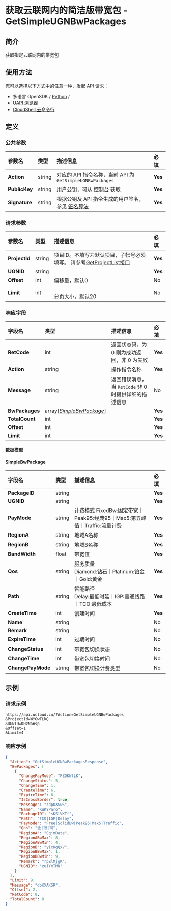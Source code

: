 # 获取云联网内的简洁版带宽包 - GetSimpleUGNBwPackages

## 简介

获取指定云联网内的带宽包






## 使用方法

您可以选择以下方式中的任意一种，发起 API 请求：
- 多语言 OpenSDK / [Python](https://github.com/ucloud/ucloud-sdk-python3) /
- [UAPI 浏览器](https://console.ucloud.cn/uapi/detail?id=GetSimpleUGNBwPackages)
- [CloudShell 云命令行](https://shell.ucloud.cn/)


## 定义

### 公共参数

| 参数名 | 类型 | 描述信息 | 必填 |
|:---|:---|:---|:---|
| **Action**     | string  | 对应的 API 指令名称，当前 API 为 `GetSimpleUGNBwPackages`                        | **Yes** |
| **PublicKey**  | string  | 用户公钥，可从 [控制台](https://console.ucloud.cn/uapi/apikey) 获取                                             | **Yes** |
| **Signature**  | string  | 根据公钥及 API 指令生成的用户签名，参见 [签名算法](api/summary/signature.md)  | **Yes** |

### 请求参数

| 参数名 | 类型 | 描述信息 | 必填 |
|:---|:---|:---|:---|
| **ProjectId** | string | 项目ID。不填写为默认项目，子帐号必须填写。 请参考[GetProjectList接口](https://docs.ucloud.cn/api/summary/get_project_list) |**Yes**|
| **UGNID** | string |  |**Yes**|
| **Offset** | int | 偏移量，默认0 |No|
| **Limit** | int | 	<br />分页大小，默认20 |No|

### 响应字段

| 字段名 | 类型 | 描述信息 | 必填 |
|:---|:---|:---|:---|
| **RetCode** | int | 返回状态码，为 0 则为成功返回，非 0 为失败 |**Yes**|
| **Action** | string | 操作指令名称 |**Yes**|
| **Message** | string | 返回错误消息，当 `RetCode` 非 0 时提供详细的描述信息 |No|
| **BwPackages** | array[[*SimpleBwPackage*](#SimpleBwPackage)] |  |**Yes**|
| **TotalCount** | int |  |**Yes**|
| **Offset** | int |  |**Yes**|
| **Limit** | int |  |**Yes**|

#### 数据模型


#### SimpleBwPackage

| 字段名 | 类型 | 描述信息 | 必填 |
|:---|:---|:---|:---|
| **PackageID** | string |  |**Yes**|
| **UGNID** | string |  |**Yes**|
| **PayMode** | string | 计费模式 FixedBw:固定带宽｜Peak95:经典95｜Max5:第五峰值｜Traffic:流量计费 |**Yes**|
| **RegionA** | string | 地域A名称 |**Yes**|
| **RegionB** | string | 地域B名称 |**Yes**|
| **BandWidth** | float | 带宽值 |**Yes**|
| **Qos** | string | 服务质量<br />Diamond:钻石｜Platinum:铂金｜Gold:黄金 |**Yes**|
| **Path** | string | 智能路径<br />Delay:最低时延｜IGP:普通线路｜TCO:最低成本 |**Yes**|
| **CreateTime** | int | 创建时间 |**Yes**|
| **Name** | string |  |No|
| **Remark** | string |  |No|
| **ExpireTime** | int | 过期时间 |No|
| **ChangeStatus** | int | 带宽包切换状态 |No|
| **ChangeTime** | int | 带宽包切换时间 |No|
| **ChangePayMode** | string | 带宽包切换计费类型 |No|

## 示例

### 请求示例
    
```
https://api.ucloud.cn/?Action=GetSimpleUGNBwPackages
&ProjectId=WYGwTLkQ
&UGNID=KHzNansp
&Offset=1
&Limit=4
```

### 响应示例
    
```json
{
  "Action": "GetSimpleUGNBwPackagesResponse",
  "BwPackages": [
    {
      "ChangePayMode": "PZOKWlLK",
      "ChangeStatus": 5,
      "ChangeTime": 1,
      "CreateTime": 6,
      "ExpireTime": 6,
      "IsCrossBorder": true,
      "Message": "zdpOXSwS",
      "Name": "KWKYParo",
      "PackageID": "sKSlVKTf",
      "Path": "TCO|IGP|Delay",
      "PayMode": "Free|SolidBw|Peak95|Max5|Traffic",
      "Qos": "金|银|铜",
      "RegionA": "CqjmDate",
      "RegionABwMax": 8,
      "RegionABwMin": 4,
      "RegionB": "yIxKgQxV",
      "RegionBBwMax": 1,
      "RegionBBwMin": 9,
      "Remark": "rpZlMjgK",
      "UGNID": "zuiYmTMN"
    }
  ],
  "Limit": 9,
  "Message": "doKXAKSR",
  "Offset": 2,
  "RetCode": 0,
  "TotalCount": 8
}
```





